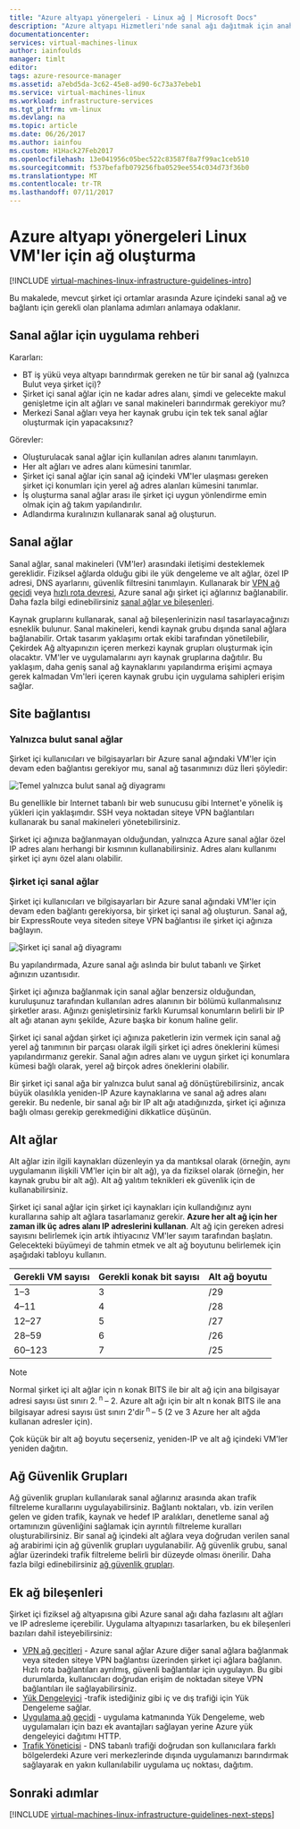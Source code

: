 ```yaml
---
title: "Azure altyapı yönergeleri - Linux ağ | Microsoft Docs"
description: "Azure altyapı Hizmetleri'nde sanal ağı dağıtmak için anahtar tasarım ve uygulama yönergeleri hakkında bilgi edinin."
documentationcenter: 
services: virtual-machines-linux
author: iainfoulds
manager: timlt
editor: 
tags: azure-resource-manager
ms.assetid: a7ebd5da-3c62-45e8-ad90-6c73a37ebeb1
ms.service: virtual-machines-linux
ms.workload: infrastructure-services
ms.tgt_pltfrm: vm-linux
ms.devlang: na
ms.topic: article
ms.date: 06/26/2017
ms.author: iainfou
ms.custom: H1Hack27Feb2017
ms.openlocfilehash: 13e041956c05bec522c83587f8a7f99ac1ceb510
ms.sourcegitcommit: f537befafb079256fba0529ee554c034d73f36b0
ms.translationtype: MT
ms.contentlocale: tr-TR
ms.lasthandoff: 07/11/2017
---
```

# <a name="azure-networking-infrastructure-guidelines-for-linux-vms"></a>Azure altyapı yönergeleri Linux VM'ler için ağ oluşturma

[!INCLUDE [virtual-machines-linux-infrastructure-guidelines-intro](../../../includes/virtual-machines-linux-infrastructure-guidelines-intro.md)]

Bu makalede, mevcut şirket içi ortamlar arasında Azure içindeki sanal ağ ve bağlantı için gerekli olan planlama adımları anlamaya odaklanır.

## <a name="implementation-guidelines-for-virtual-networks"></a>Sanal ağlar için uygulama rehberi
Kararları:

* BT iş yükü veya altyapı barındırmak gereken ne tür bir sanal ağ (yalnızca Bulut veya şirket içi)?
* Şirket içi sanal ağlar için ne kadar adres alanı, şimdi ve gelecekte makul genişletme için alt ağları ve sanal makineleri barındırmak gerekiyor mu?
* Merkezi Sanal ağları veya her kaynak grubu için tek tek sanal ağlar oluşturmak için yapacaksınız?

Görevler:

* Oluşturulacak sanal ağlar için kullanılan adres alanını tanımlayın.
* Her alt ağları ve adres alanı kümesini tanımlar.
* Şirket içi sanal ağlar için sanal ağ içindeki VM'ler ulaşması gereken şirket içi konumları için yerel ağ adres alanları kümesini tanımlar.
* İş oluşturma sanal ağlar arası ile şirket içi uygun yönlendirme emin olmak için ağ takım yapılandırılır.
* Adlandırma kuralınızın kullanarak sanal ağ oluşturun.

## <a name="virtual-networks"></a>Sanal ağlar
Sanal ağlar, sanal makineleri (VM'ler) arasındaki iletişimi desteklemek gereklidir. Fiziksel ağlarda olduğu gibi ile yük dengeleme ve alt ağlar, özel IP adresi, DNS ayarlarını, güvenlik filtresini tanımlayın. Kullanarak bir [VPN ağ geçidi](../../vpn-gateway/vpn-gateway-about-vpngateways.md) veya [hızlı rota devresi](../../expressroute/expressroute-introduction.md), Azure sanal ağı şirket içi ağlarınız bağlanabilir. Daha fazla bilgi edinebilirsiniz [sanal ağlar ve bileşenleri](../../virtual-network/virtual-networks-overview.md).

Kaynak gruplarını kullanarak, sanal ağ bileşenlerinizin nasıl tasarlayacağınızı esneklik bulunur. Sanal makineleri, kendi kaynak grubu dışında sanal ağlara bağlanabilir. Ortak tasarım yaklaşımı ortak ekibi tarafından yönetilebilir, Çekirdek Ağ altyapınızın içeren merkezi kaynak grupları oluşturmak için olacaktır. VM'ler ve uygulamalarını ayrı kaynak gruplarına dağıtılır. Bu yaklaşım, daha geniş sanal ağ kaynaklarını yapılandırma erişimi açmaya gerek kalmadan Vm'leri içeren kaynak grubu için uygulama sahipleri erişim sağlar.

## <a name="site-connectivity"></a>Site bağlantısı
### <a name="cloud-only-virtual-networks"></a>Yalnızca bulut sanal ağlar
Şirket içi kullanıcıları ve bilgisayarları bir Azure sanal ağındaki VM'ler için devam eden bağlantısı gerekiyor mu, sanal ağ tasarımınızı düz İleri şöyledir:

![Temel yalnızca bulut sanal ağ diyagramı](./media/infrastructure-networking-guidelines/vnet01.png)

Bu genellikle bir Internet tabanlı bir web sunucusu gibi Internet'e yönelik iş yükleri için yaklaşımdır. SSH veya noktadan siteye VPN bağlantıları kullanarak bu sanal makineleri yönetebilirsiniz.

Şirket içi ağınıza bağlanmayan olduğundan, yalnızca Azure sanal ağlar özel IP adres alanı herhangi bir kısmının kullanabilirsiniz. Adres alanı kullanımı şirket içi aynı özel alanı olabilir.

### <a name="cross-premises-virtual-networks"></a>Şirket içi sanal ağlar
Şirket içi kullanıcıları ve bilgisayarları bir Azure sanal ağındaki VM'ler için devam eden bağlantı gerekiyorsa, bir şirket içi sanal ağ oluşturun. Sanal ağ, bir ExpressRoute veya siteden siteye VPN bağlantısı ile şirket içi ağınıza bağlayın.

![Şirket içi sanal ağ diyagramı](./media/infrastructure-networking-guidelines/vnet02.png)

Bu yapılandırmada, Azure sanal ağı aslında bir bulut tabanlı ve Şirket ağınızın uzantısıdır.

Şirket içi ağınıza bağlanmak için sanal ağlar benzersiz olduğundan, kuruluşunuz tarafından kullanılan adres alanının bir bölümü kullanmalısınız şirketler arası. Ağınızı genişletirsiniz farklı Kurumsal konumların belirli bir IP alt ağı atanan aynı şekilde, Azure başka bir konum haline gelir.

Şirket içi sanal ağdan şirket içi ağınıza paketlerin izin vermek için sanal ağ yerel ağ tanımının bir parçası olarak ilgili şirket içi adres öneklerini kümesi yapılandırmanız gerekir. Sanal ağın adres alanı ve uygun şirket içi konumlara kümesi bağlı olarak, yerel ağ birçok adres öneklerini olabilir.

Bir şirket içi sanal ağa bir yalnızca bulut sanal ağ dönüştürebilirsiniz, ancak büyük olasılıkla yeniden-IP Azure kaynaklarına ve sanal ağ adres alanı gerekir. Bu nedenle, bir sanal ağı bir IP alt ağı atadığınızda, şirket içi ağınıza bağlı olması gerekip gerekmediğini dikkatlice düşünün.

## <a name="subnets"></a>Alt ağlar
Alt ağlar izin ilgili kaynakları düzenleyin ya da mantıksal olarak (örneğin, aynı uygulamanın ilişkili VM'ler için bir alt ağ), ya da fiziksel olarak (örneğin, her kaynak grubu bir alt ağ). Alt ağ yalıtım teknikleri ek güvenlik için de kullanabilirsiniz.

Şirket içi sanal ağlar için şirket içi kaynakları için kullandığınız aynı kurallarına sahip alt ağlara tasarlamanız gerekir. **Azure her alt ağ için her zaman ilk üç adres alanı IP adreslerini kullanan**. Alt ağ için gereken adresi sayısını belirlemek için artık ihtiyacınız VM'ler sayım tarafından başlatın. Gelecekteki büyümeyi de tahmin etmek ve alt ağ boyutunu belirlemek için aşağıdaki tabloyu kullanın.

| Gerekli VM sayısı | Gerekli konak bit sayısı | Alt ağ boyutu |
| --- | --- | --- |
| 1–3 |3 |/29 |
| 4–11 |4 |/28 |
| 12–27 |5 |/27 |
| 28–59 |6 |/26 |
| 60–123 |7 |/25 |

> [!NOTE]
> Normal şirket içi alt ağlar için n konak BITS ile bir alt ağ için ana bilgisayar adresi sayısı üst sınırı 2.<sup> n </sup> – 2. Azure alt ağı için bir alt n konak BITS ile ana bilgisayar adresi sayısı üst sınırı 2'dir<sup> n </sup> – 5 (2 ve 3 Azure her alt ağda kullanan adresler için).
> 
> 

Çok küçük bir alt ağ boyutu seçerseniz, yeniden-IP ve alt ağ içindeki VM'ler yeniden dağıtın.

## <a name="network-security-groups"></a>Ağ Güvenlik Grupları
Ağ güvenlik grupları kullanılarak sanal ağlarınız arasında akan trafik filtreleme kurallarını uygulayabilirsiniz. Bağlantı noktaları, vb. izin verilen gelen ve giden trafik, kaynak ve hedef IP aralıkları, denetleme sanal ağ ortamınızın güvenliğini sağlamak için ayrıntılı filtreleme kuralları oluşturabilirsiniz. Bir sanal ağ içindeki alt ağlara veya doğrudan verilen sanal ağ arabirimi için ağ güvenlik grupları uygulanabilir. Ağ güvenlik grubu, sanal ağlar üzerindeki trafik filtreleme belirli bir düzeyde olması önerilir. Daha fazla bilgi edinebilirsiniz [ağ güvenlik grupları](../../virtual-network/virtual-networks-nsg.md).

## <a name="additional-network-components"></a>Ek ağ bileşenleri
Şirket içi fiziksel ağ altyapısına gibi Azure sanal ağı daha fazlasını alt ağları ve IP adresleme içerebilir. Uygulama altyapınızı tasarlarken, bu ek bileşenleri bazıları dahil isteyebilirsiniz:

* [VPN ağ geçitleri](../../vpn-gateway/vpn-gateway-about-vpngateways.md) - Azure sanal ağlar Azure diğer sanal ağlara bağlanmak veya siteden siteye VPN bağlantısı üzerinden şirket içi ağlara bağlanın. Hızlı rota bağlantıları ayrılmış, güvenli bağlantılar için uygulayın. Bu gibi durumlarda, kullanıcıları doğrudan erişim de noktadan siteye VPN bağlantıları ile sağlayabilirsiniz.
* [Yük Dengeleyici](../../load-balancer/load-balancer-overview.md) -trafik istediğiniz gibi iç ve dış trafiği için Yük Dengeleme sağlar.
* [Uygulama ağ geçidi](../../application-gateway/application-gateway-introduction.md) - uygulama katmanında Yük Dengeleme, web uygulamaları için bazı ek avantajları sağlayan yerine Azure yük dengeleyici dağıtımı HTTP.
* [Trafik Yöneticisi](../../traffic-manager/traffic-manager-overview.md) - DNS tabanlı trafiği doğrudan son kullanıcılara farklı bölgelerdeki Azure veri merkezlerinde dışında uygulamanızı barındırmak sağlayarak en yakın kullanılabilir uygulama uç noktası, dağıtım.

## <a name="next-steps"></a>Sonraki adımlar
[!INCLUDE [virtual-machines-linux-infrastructure-guidelines-next-steps](../../../includes/virtual-machines-linux-infrastructure-guidelines-next-steps.md)]


